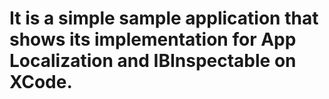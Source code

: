 # It is a simple sample application that shows its implementation for App Localization and IBInspectable on XCode.
